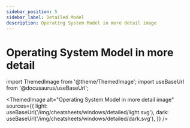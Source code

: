 ```yaml
---
sidebar_position: 5
sidebar_label: Detailed Model
description: Operating System Model in more detail image
---
```


# Operating System Model in more detail

import ThemedImage from '@theme/ThemedImage';
import useBaseUrl from '@docusaurus/useBaseUrl';

<ThemedImage
alt="Operating System Model in more detail image"
sources={{
    light: useBaseUrl('/img/cheatsheets/windows/detailed/light.svg'),
    dark: useBaseUrl('/img/cheatsheets/windows/detailed/dark.svg'),
  }}
/>
